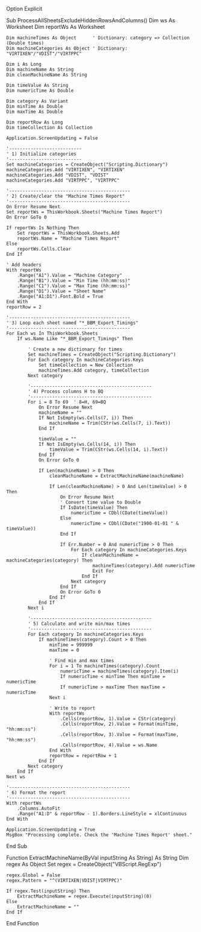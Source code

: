 Option Explicit

Sub ProcessAllSheetsExcludeHiddenRowsAndColumns()
    Dim ws As Worksheet
    Dim reportWs As Worksheet
    
    Dim machineTimes As Object      ' Dictionary: category => Collection (Double times)
    Dim machineCategories As Object ' Dictionary: "VIRTIXEN"/"VDIST"/"VIRTPPC"
    
    Dim i As Long
    Dim machineName As String
    Dim cleanMachineName As String
    
    Dim timeValue As String
    Dim numericTime As Double
    
    Dim category As Variant
    Dim minTime As Double
    Dim maxTime As Double
    
    Dim reportRow As Long
    Dim timeCollection As Collection
    
    Application.ScreenUpdating = False
    
    '---------------------------
    ' 1) Initialize categories
    '---------------------------
    Set machineCategories = CreateObject("Scripting.Dictionary")
    machineCategories.Add "VIRTIXEN", "VIRTIXEN"
    machineCategories.Add "VDIST", "VDIST"
    machineCategories.Add "VIRTPPC", "VIRTPPC"
    
    '---------------------------------------------
    ' 2) Create/clear the "Machine Times Report"
    '---------------------------------------------
    On Error Resume Next
    Set reportWs = ThisWorkbook.Sheets("Machine Times Report")
    On Error GoTo 0
    
    If reportWs Is Nothing Then
        Set reportWs = ThisWorkbook.Sheets.Add
        reportWs.Name = "Machine Times Report"
    Else
        reportWs.Cells.Clear
    End If
    
    ' Add headers
    With reportWs
        .Range("A1").Value = "Machine Category"
        .Range("B1").Value = "Min Time (hh:mm:ss)"
        .Range("C1").Value = "Max Time (hh:mm:ss)"
        .Range("D1").Value = "Sheet Name"
        .Range("A1:D1").Font.Bold = True
    End With
    reportRow = 2
    
    '---------------------------------------------
    ' 3) Loop each sheet named "*_BBM_Export_Timings"
    '---------------------------------------------
    For Each ws In ThisWorkbook.Sheets
        If ws.Name Like "*_BBM_Export_Timings" Then
            
            ' Create a new dictionary for times
            Set machineTimes = CreateObject("Scripting.Dictionary")
            For Each category In machineCategories.Keys
                Set timeCollection = New Collection
                machineTimes.Add category, timeCollection
            Next category
            
            '---------------------------------------------
            ' 4) Process columns H to BQ
            '---------------------------------------------
            For i = 8 To 69  ' 8=H, 69=BQ
                On Error Resume Next
                machineName = ""
                If Not IsEmpty(ws.Cells(7, i)) Then
                    machineName = Trim(CStr(ws.Cells(7, i).Text))
                End If
                
                timeValue = ""
                If Not IsEmpty(ws.Cells(14, i)) Then
                    timeValue = Trim(CStr(ws.Cells(14, i).Text))
                End If
                On Error GoTo 0
                
                If Len(machineName) > 0 Then
                    cleanMachineName = ExtractMachineName(machineName)
                    
                    If Len(cleanMachineName) > 0 And Len(timeValue) > 0 Then
                        On Error Resume Next
                        ' Convert time value to Double
                        If IsDate(timeValue) Then
                            numericTime = CDbl(CDate(timeValue))
                        Else
                            numericTime = CDbl(CDate("1900-01-01 " & timeValue))
                        End If
                        
                        If Err.Number = 0 And numericTime > 0 Then
                            For Each category In machineCategories.Keys
                                If cleanMachineName = machineCategories(category) Then
                                    machineTimes(category).Add numericTime
                                    Exit For
                                End If
                            Next category
                        End If
                        On Error GoTo 0
                    End If
                End If
            Next i
            
            '---------------------------------------------
            ' 5) Calculate and write min/max times
            '---------------------------------------------
            For Each category In machineCategories.Keys
                If machineTimes(category).Count > 0 Then
                    minTime = 999999
                    maxTime = 0
                    
                    ' Find min and max times
                    For i = 1 To machineTimes(category).Count
                        numericTime = machineTimes(category).Item(i)
                        If numericTime < minTime Then minTime = numericTime
                        If numericTime > maxTime Then maxTime = numericTime
                    Next i
                    
                    ' Write to report
                    With reportWs
                        .Cells(reportRow, 1).Value = CStr(category)
                        .Cells(reportRow, 2).Value = Format(minTime, "hh:mm:ss")
                        .Cells(reportRow, 3).Value = Format(maxTime, "hh:mm:ss")
                        .Cells(reportRow, 4).Value = ws.Name
                    End With
                    reportRow = reportRow + 1
                End If
            Next category
        End If
    Next ws
    
    '---------------------------------------------
    ' 6) Format the report
    '---------------------------------------------
    With reportWs
        .Columns.AutoFit
        .Range("A1:D" & reportRow - 1).Borders.LineStyle = xlContinuous
    End With
    
    Application.ScreenUpdating = True
    MsgBox "Processing complete. Check the 'Machine Times Report' sheet."
End Sub

Function ExtractMachineName(ByVal inputString As String) As String
    Dim regex As Object
    Set regex = CreateObject("VBScript.RegExp")
    
    regex.Global = False
    regex.Pattern = "^(VIRTIXEN|VDIST|VIRTPPC)"
    
    If regex.Test(inputString) Then
        ExtractMachineName = regex.Execute(inputString)(0)
    Else
        ExtractMachineName = ""
    End If
End Function
